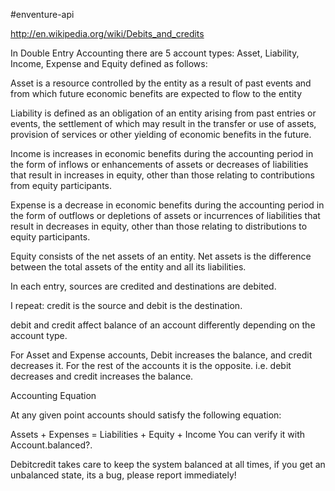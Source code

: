 #enventure-api


http://en.wikipedia.org/wiki/Debits_and_credits

In Double Entry Accounting there are 5 account types: Asset, Liability, Income, Expense and Equity defined as follows:

Asset is a resource controlled by the entity as a result of past events and from which future economic benefits are expected to flow to the entity

Liability is defined as an obligation of an entity arising from past entries or events, the settlement of which may result in the transfer or use of assets, provision of services or other yielding of economic benefits in the future.

Income is increases in economic benefits during the accounting period in the form of inflows or enhancements of assets or decreases of liabilities that result in increases in equity, other than those relating to contributions from equity participants.

Expense is a decrease in economic benefits during the accounting period in the form of outflows or depletions of assets or incurrences of liabilities that result in decreases in equity, other than those relating to distributions to equity participants.

Equity consists of the net assets of an entity. Net assets is the difference between the total assets of the entity and all its liabilities.

In each entry, sources are credited and destinations are debited.

I repeat: credit is the source and debit is the destination.

debit and credit affect balance of an account differently depending on the account type.

For Asset and Expense accounts, Debit increases the balance, and credit decreases it. For the rest of the accounts it is the opposite. i.e. debit decreases and credit increases the balance.

Accounting Equation

At any given point accounts should satisfy the following equation:

Assets + Expenses = Liabilities + Equity + Income
You can verify it with Account.balanced?.

Debitcredit takes care to keep the system balanced at all times, if you get an unbalanced state, its a bug, please report immediately!
